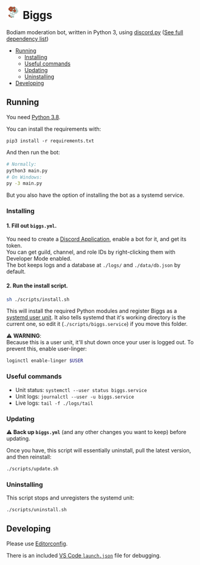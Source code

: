 <img src="./.readme/biggs.png" width="36" height="36"> Biggs
============================================================

Bodiam moderation bot, written in Python 3, using [discord.py] ([See full dependency list](./requirements.txt))

- [Running](#running)
  - [Installing](#installing)
  - [Useful commands](#useful-commands)
  - [Updating](#updating)
  - [Uninstalling](#uninstalling)
- [Developing](#developing)

## Running

You need [Python 3.8][python].

You can install the requirements with:
```
pip3 install -r requirements.txt
```

And then run the bot:

```sh
# Normally:
python3 main.py
# On Windows:
py -3 main.py
```

But you also have the option of installing the bot as a systemd service.

### Installing

#### 1. Fill out `biggs.yml`.

You need to create a [Discord Application][discord-apps], enable a bot for it, and get its token.  
You can get guild, channel, and role IDs by right-clicking them with Developer Mode enabled.  
The bot keeps logs and a database at `./logs/` and `./data/db.json` by default.

#### 2. Run the install script.

```sh
sh ./scripts/install.sh
```

This will install the required Python modules and register Biggs as a [systemd user unit][systemd-user]. It also tells systemd that it's working directory is the current one, so edit it (`./scripts/biggs.service`) if you move this folder.

⚠️ **WARNING**:  
Because this is a user unit, it'll shut down once your user is logged out. To prevent this, enable user-linger:

```sh
loginctl enable-linger $USER
```

### Useful commands

* Unit status: `systemctl --user status biggs.service` 
* Unit logs: `journalctl --user -u biggs.service`
* Live logs: `tail -f ./logs/tail`

### Updating

⚠️ **Back up `biggs.yml`** (and any other changes you want to keep) before updating.

Once you have, this script will essentially uninstall, pull the latest version, and then reinstall:
```sh
./scripts/update.sh
```

### Uninstalling

This script stops and unregisters the systemd unit:

```sh
./scripts/uninstall.sh
```

## Developing

Please use [Editorconfig].

There is an included [VS Code `launch.json`][vscode-debugging] file for debugging.

[discord.py]:       https://github.com/Rapptz/discord.py
[python]:           https://www.python.org/
[discord-apps]:     https://discord.com/developers/applications/
[systemd-user]:     https://wiki.archlinux.org/index.php/Systemd/User
[Editorconfig]:     https://editorconfig.org/
[vscode-debugging]: https://code.visualstudio.com/Docs/editor/debugging
